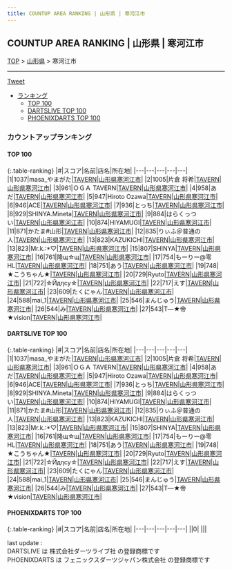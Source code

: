 ```yaml
---
title: COUNTUP AREA RANKING | 山形県 | 寒河江市
---
```

## COUNTUP AREA RANKING | 山形県 | 寒河江市

[TOP](/darts/rank/) > [山形県](/darts/rank/山形県/) > 寒河江市

___

<a href="https://twitter.com/share?ref_src=twsrc%5Etfw" data-text="COUNTUP AREA RANKING | 山形県寒河江市" class="twitter-share-button" data-hashtags="DARTSLIVE,PHOENIXDARTS,darts,ダーツ" data-show-count="false">Tweet</a>

* [ランキング](#カウントアップランキング)
    * [TOP 100](#top-100)
    * [DARTSLIVE TOP 100](#dartslive-top-100)
    * [PHOENIXDARTS TOP 100](#phoenixdarts-top-100)

### カウントアップランキング

#### TOP 100



{:.table-ranking}
|#|スコア|名前|店名|所在地|
|---|---|---|---|---|
|1|1037|<span class="rank-name-dl">masa_やまがた</span>|<a href="https://search.dartslive.com/jp/shop/1ec59c247cbf4f6d0d9b047a20a7ba1e">TAVERN</a>|<a href="/darts/rank/山形県/寒河江市">山形県寒河江市</a>|
|2|1005|<span class="rank-name-dl">片倉 将希</span>|<a href="https://search.dartslive.com/jp/shop/1ec59c247cbf4f6d0d9b047a20a7ba1e">TAVERN</a>|<a href="/darts/rank/山形県/寒河江市">山形県寒河江市</a>|
|3|961|<span class="rank-name-dl">ＯＧＡ TAVERN</span>|<a href="https://search.dartslive.com/jp/shop/1ec59c247cbf4f6d0d9b047a20a7ba1e">TAVERN</a>|<a href="/darts/rank/山形県/寒河江市">山形県寒河江市</a>|
|4|958|<span class="rank-name-dl">あだ</span>|<a href="https://search.dartslive.com/jp/shop/1ec59c247cbf4f6d0d9b047a20a7ba1e">TAVERN</a>|<a href="/darts/rank/山形県/寒河江市">山形県寒河江市</a>|
|5|947|<span class="rank-name-dl">Hiroto Ozawa</span>|<a href="https://search.dartslive.com/jp/shop/1ec59c247cbf4f6d0d9b047a20a7ba1e">TAVERN</a>|<a href="/darts/rank/山形県/寒河江市">山形県寒河江市</a>|
|6|946|<span class="rank-name-dl">ACE</span>|<a href="https://search.dartslive.com/jp/shop/1ec59c247cbf4f6d0d9b047a20a7ba1e">TAVERN</a>|<a href="/darts/rank/山形県/寒河江市">山形県寒河江市</a>|
|7|936|<span class="rank-name-dl">とっち</span>|<a href="https://search.dartslive.com/jp/shop/1ec59c247cbf4f6d0d9b047a20a7ba1e">TAVERN</a>|<a href="/darts/rank/山形県/寒河江市">山形県寒河江市</a>|
|8|929|<span class="rank-name-dl">SHINYA.Mineta</span>|<a href="https://search.dartslive.com/jp/shop/1ec59c247cbf4f6d0d9b047a20a7ba1e">TAVERN</a>|<a href="/darts/rank/山形県/寒河江市">山形県寒河江市</a>|
|9|884|<span class="rank-name-dl">はらくっつい</span>|<a href="https://search.dartslive.com/jp/shop/1ec59c247cbf4f6d0d9b047a20a7ba1e">TAVERN</a>|<a href="/darts/rank/山形県/寒河江市">山形県寒河江市</a>|
|10|874|<span class="rank-name-dl">HIYAMUGI</span>|<a href="https://search.dartslive.com/jp/shop/1ec59c247cbf4f6d0d9b047a20a7ba1e">TAVERN</a>|<a href="/darts/rank/山形県/寒河江市">山形県寒河江市</a>|
|11|871|<span class="rank-name-dl">かたま#山形</span>|<a href="https://search.dartslive.com/jp/shop/1ec59c247cbf4f6d0d9b047a20a7ba1e">TAVERN</a>|<a href="/darts/rank/山形県/寒河江市">山形県寒河江市</a>|
|12|835|<span class="rank-name-dl">りぃふ＠普通の人</span>|<a href="https://search.dartslive.com/jp/shop/1ec59c247cbf4f6d0d9b047a20a7ba1e">TAVERN</a>|<a href="/darts/rank/山形県/寒河江市">山形県寒河江市</a>|
|13|823|<span class="rank-name-dl">KAZUKICHI</span>|<a href="https://search.dartslive.com/jp/shop/1ec59c247cbf4f6d0d9b047a20a7ba1e">TAVERN</a>|<a href="/darts/rank/山形県/寒河江市">山形県寒河江市</a>|
|13|823|<span class="rank-name-dl">Mr.k.:*♡</span>|<a href="https://search.dartslive.com/jp/shop/1ec59c247cbf4f6d0d9b047a20a7ba1e">TAVERN</a>|<a href="/darts/rank/山形県/寒河江市">山形県寒河江市</a>|
|15|807|<span class="rank-name-dl">SHINYA</span>|<a href="https://search.dartslive.com/jp/shop/1ec59c247cbf4f6d0d9b047a20a7ba1e">TAVERN</a>|<a href="/darts/rank/山形県/寒河江市">山形県寒河江市</a>|
|16|761|<span class="rank-name-dl">隆щ☆щ</span>|<a href="https://search.dartslive.com/jp/shop/1ec59c247cbf4f6d0d9b047a20a7ba1e">TAVERN</a>|<a href="/darts/rank/山形県/寒河江市">山形県寒河江市</a>|
|17|754|<span class="rank-name-dl">もーりー@零HL</span>|<a href="https://search.dartslive.com/jp/shop/1ec59c247cbf4f6d0d9b047a20a7ba1e">TAVERN</a>|<a href="/darts/rank/山形県/寒河江市">山形県寒河江市</a>|
|18|751|<span class="rank-name-dl">あう</span>|<a href="https://search.dartslive.com/jp/shop/1ec59c247cbf4f6d0d9b047a20a7ba1e">TAVERN</a>|<a href="/darts/rank/山形県/寒河江市">山形県寒河江市</a>|
|19|748|<span class="rank-name-dl">★こうちゃん★</span>|<a href="https://search.dartslive.com/jp/shop/1ec59c247cbf4f6d0d9b047a20a7ba1e">TAVERN</a>|<a href="/darts/rank/山形県/寒河江市">山形県寒河江市</a>|
|20|729|<span class="rank-name-dl">Ryuto</span>|<a href="https://search.dartslive.com/jp/shop/1ec59c247cbf4f6d0d9b047a20a7ba1e">TAVERN</a>|<a href="/darts/rank/山形県/寒河江市">山形県寒河江市</a>|
|21|722|<span class="rank-name-dl">☆Йдηсу☆</span>|<a href="https://search.dartslive.com/jp/shop/1ec59c247cbf4f6d0d9b047a20a7ba1e">TAVERN</a>|<a href="/darts/rank/山形県/寒河江市">山形県寒河江市</a>|
|22|717|<span class="rank-name-dl">えす</span>|<a href="https://search.dartslive.com/jp/shop/1ec59c247cbf4f6d0d9b047a20a7ba1e">TAVERN</a>|<a href="/darts/rank/山形県/寒河江市">山形県寒河江市</a>|
|23|609|<span class="rank-name-dl">たくにゃん</span>|<a href="https://search.dartslive.com/jp/shop/1ec59c247cbf4f6d0d9b047a20a7ba1e">TAVERN</a>|<a href="/darts/rank/山形県/寒河江市">山形県寒河江市</a>|
|24|588|<span class="rank-name-dl">mai_1</span>|<a href="https://search.dartslive.com/jp/shop/1ec59c247cbf4f6d0d9b047a20a7ba1e">TAVERN</a>|<a href="/darts/rank/山形県/寒河江市">山形県寒河江市</a>|
|25|546|<span class="rank-name-dl">まんじゅう</span>|<a href="https://search.dartslive.com/jp/shop/1ec59c247cbf4f6d0d9b047a20a7ba1e">TAVERN</a>|<a href="/darts/rank/山形県/寒河江市">山形県寒河江市</a>|
|26|544|<span class="rank-name-dl">み</span>|<a href="https://search.dartslive.com/jp/shop/1ec59c247cbf4f6d0d9b047a20a7ba1e">TAVERN</a>|<a href="/darts/rank/山形県/寒河江市">山形県寒河江市</a>|
|27|543|<span class="rank-name-dl">T―★帝★vision</span>|<a href="https://search.dartslive.com/jp/shop/1ec59c247cbf4f6d0d9b047a20a7ba1e">TAVERN</a>|<a href="/darts/rank/山形県/寒河江市">山形県寒河江市</a>|


#### DARTSLIVE TOP 100



{:.table-ranking}
|#|スコア|名前|店名|所在地|
|---|---|---|---|---|
|1|1037|<span class="rank-name-dl">masa_やまがた</span>|<a href="https://search.dartslive.com/jp/shop/1ec59c247cbf4f6d0d9b047a20a7ba1e">TAVERN</a>|<a href="/darts/rank/山形県/寒河江市">山形県寒河江市</a>|
|2|1005|<span class="rank-name-dl">片倉 将希</span>|<a href="https://search.dartslive.com/jp/shop/1ec59c247cbf4f6d0d9b047a20a7ba1e">TAVERN</a>|<a href="/darts/rank/山形県/寒河江市">山形県寒河江市</a>|
|3|961|<span class="rank-name-dl">ＯＧＡ TAVERN</span>|<a href="https://search.dartslive.com/jp/shop/1ec59c247cbf4f6d0d9b047a20a7ba1e">TAVERN</a>|<a href="/darts/rank/山形県/寒河江市">山形県寒河江市</a>|
|4|958|<span class="rank-name-dl">あだ</span>|<a href="https://search.dartslive.com/jp/shop/1ec59c247cbf4f6d0d9b047a20a7ba1e">TAVERN</a>|<a href="/darts/rank/山形県/寒河江市">山形県寒河江市</a>|
|5|947|<span class="rank-name-dl">Hiroto Ozawa</span>|<a href="https://search.dartslive.com/jp/shop/1ec59c247cbf4f6d0d9b047a20a7ba1e">TAVERN</a>|<a href="/darts/rank/山形県/寒河江市">山形県寒河江市</a>|
|6|946|<span class="rank-name-dl">ACE</span>|<a href="https://search.dartslive.com/jp/shop/1ec59c247cbf4f6d0d9b047a20a7ba1e">TAVERN</a>|<a href="/darts/rank/山形県/寒河江市">山形県寒河江市</a>|
|7|936|<span class="rank-name-dl">とっち</span>|<a href="https://search.dartslive.com/jp/shop/1ec59c247cbf4f6d0d9b047a20a7ba1e">TAVERN</a>|<a href="/darts/rank/山形県/寒河江市">山形県寒河江市</a>|
|8|929|<span class="rank-name-dl">SHINYA.Mineta</span>|<a href="https://search.dartslive.com/jp/shop/1ec59c247cbf4f6d0d9b047a20a7ba1e">TAVERN</a>|<a href="/darts/rank/山形県/寒河江市">山形県寒河江市</a>|
|9|884|<span class="rank-name-dl">はらくっつい</span>|<a href="https://search.dartslive.com/jp/shop/1ec59c247cbf4f6d0d9b047a20a7ba1e">TAVERN</a>|<a href="/darts/rank/山形県/寒河江市">山形県寒河江市</a>|
|10|874|<span class="rank-name-dl">HIYAMUGI</span>|<a href="https://search.dartslive.com/jp/shop/1ec59c247cbf4f6d0d9b047a20a7ba1e">TAVERN</a>|<a href="/darts/rank/山形県/寒河江市">山形県寒河江市</a>|
|11|871|<span class="rank-name-dl">かたま#山形</span>|<a href="https://search.dartslive.com/jp/shop/1ec59c247cbf4f6d0d9b047a20a7ba1e">TAVERN</a>|<a href="/darts/rank/山形県/寒河江市">山形県寒河江市</a>|
|12|835|<span class="rank-name-dl">りぃふ＠普通の人</span>|<a href="https://search.dartslive.com/jp/shop/1ec59c247cbf4f6d0d9b047a20a7ba1e">TAVERN</a>|<a href="/darts/rank/山形県/寒河江市">山形県寒河江市</a>|
|13|823|<span class="rank-name-dl">KAZUKICHI</span>|<a href="https://search.dartslive.com/jp/shop/1ec59c247cbf4f6d0d9b047a20a7ba1e">TAVERN</a>|<a href="/darts/rank/山形県/寒河江市">山形県寒河江市</a>|
|13|823|<span class="rank-name-dl">Mr.k.:*♡</span>|<a href="https://search.dartslive.com/jp/shop/1ec59c247cbf4f6d0d9b047a20a7ba1e">TAVERN</a>|<a href="/darts/rank/山形県/寒河江市">山形県寒河江市</a>|
|15|807|<span class="rank-name-dl">SHINYA</span>|<a href="https://search.dartslive.com/jp/shop/1ec59c247cbf4f6d0d9b047a20a7ba1e">TAVERN</a>|<a href="/darts/rank/山形県/寒河江市">山形県寒河江市</a>|
|16|761|<span class="rank-name-dl">隆щ☆щ</span>|<a href="https://search.dartslive.com/jp/shop/1ec59c247cbf4f6d0d9b047a20a7ba1e">TAVERN</a>|<a href="/darts/rank/山形県/寒河江市">山形県寒河江市</a>|
|17|754|<span class="rank-name-dl">もーりー@零HL</span>|<a href="https://search.dartslive.com/jp/shop/1ec59c247cbf4f6d0d9b047a20a7ba1e">TAVERN</a>|<a href="/darts/rank/山形県/寒河江市">山形県寒河江市</a>|
|18|751|<span class="rank-name-dl">あう</span>|<a href="https://search.dartslive.com/jp/shop/1ec59c247cbf4f6d0d9b047a20a7ba1e">TAVERN</a>|<a href="/darts/rank/山形県/寒河江市">山形県寒河江市</a>|
|19|748|<span class="rank-name-dl">★こうちゃん★</span>|<a href="https://search.dartslive.com/jp/shop/1ec59c247cbf4f6d0d9b047a20a7ba1e">TAVERN</a>|<a href="/darts/rank/山形県/寒河江市">山形県寒河江市</a>|
|20|729|<span class="rank-name-dl">Ryuto</span>|<a href="https://search.dartslive.com/jp/shop/1ec59c247cbf4f6d0d9b047a20a7ba1e">TAVERN</a>|<a href="/darts/rank/山形県/寒河江市">山形県寒河江市</a>|
|21|722|<span class="rank-name-dl">☆Йдηсу☆</span>|<a href="https://search.dartslive.com/jp/shop/1ec59c247cbf4f6d0d9b047a20a7ba1e">TAVERN</a>|<a href="/darts/rank/山形県/寒河江市">山形県寒河江市</a>|
|22|717|<span class="rank-name-dl">えす</span>|<a href="https://search.dartslive.com/jp/shop/1ec59c247cbf4f6d0d9b047a20a7ba1e">TAVERN</a>|<a href="/darts/rank/山形県/寒河江市">山形県寒河江市</a>|
|23|609|<span class="rank-name-dl">たくにゃん</span>|<a href="https://search.dartslive.com/jp/shop/1ec59c247cbf4f6d0d9b047a20a7ba1e">TAVERN</a>|<a href="/darts/rank/山形県/寒河江市">山形県寒河江市</a>|
|24|588|<span class="rank-name-dl">mai_1</span>|<a href="https://search.dartslive.com/jp/shop/1ec59c247cbf4f6d0d9b047a20a7ba1e">TAVERN</a>|<a href="/darts/rank/山形県/寒河江市">山形県寒河江市</a>|
|25|546|<span class="rank-name-dl">まんじゅう</span>|<a href="https://search.dartslive.com/jp/shop/1ec59c247cbf4f6d0d9b047a20a7ba1e">TAVERN</a>|<a href="/darts/rank/山形県/寒河江市">山形県寒河江市</a>|
|26|544|<span class="rank-name-dl">み</span>|<a href="https://search.dartslive.com/jp/shop/1ec59c247cbf4f6d0d9b047a20a7ba1e">TAVERN</a>|<a href="/darts/rank/山形県/寒河江市">山形県寒河江市</a>|
|27|543|<span class="rank-name-dl">T―★帝★vision</span>|<a href="https://search.dartslive.com/jp/shop/1ec59c247cbf4f6d0d9b047a20a7ba1e">TAVERN</a>|<a href="/darts/rank/山形県/寒河江市">山形県寒河江市</a>|


#### PHOENIXDARTS TOP 100



{:.table-ranking}
|#|スコア|名前|店名|所在地|
|---|---|---|---|---|
||0|<span class="rank-name-dl"> </span>|<a href=""></a>|<a href="/darts/rank//"></a>|


<div class="footer border-top border-gray-light mt-5 pt-3 text-right text-gray">
    last update : <span style="font-weight: italic" id="foot_last_modified"></span><br />
    DARTSLIVE は 株式会社ダーツライブ社 の登録商標です<br />
    PHOENIXDARTS は フェニックスダーツジャパン株式会社 の登録商標です<br />
</div>

<script src="https://cdnjs.cloudflare.com/ajax/libs/jquery.tablesorter/2.31.3/js/jquery.tablesorter.min.js" integrity="sha512-qzgd5cYSZcosqpzpn7zF2ZId8f/8CHmFKZ8j7mU4OUXTNRd5g+ZHBPsgKEwoqxCtdQvExE5LprwwPAgoicguNg==" crossorigin="anonymous" referrerpolicy="no-referrer"></script>
<link rel="stylesheet" href="https://cdnjs.cloudflare.com/ajax/libs/jquery.tablesorter/2.31.3/css/theme.default.min.css" integrity="sha512-wghhOJkjQX0Lh3NSWvNKeZ0ZpNn+SPVXX1Qyc9OCaogADktxrBiBdKGDoqVUOyhStvMBmJQ8ZdMHiR3wuEq8+w==" crossorigin="anonymous" referrerpolicy="no-referrer" />
<script>
$(function() {
    $(".table-ranking").tablesorter({sortList:[[0, 0]]});
    $("#foot_last_modified").text(formatDate(new Date(document.lastModified), 'yyyy-MM-dd HH:mm:ss'));
});
</script>

<script async src="https://platform.twitter.com/widgets.js" charset="utf-8"></script>